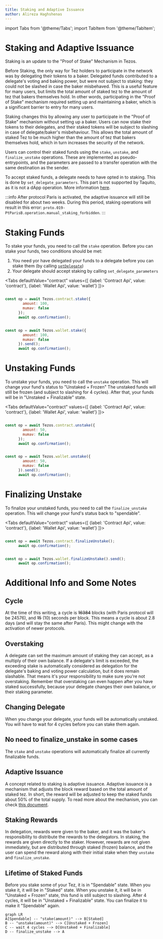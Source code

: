 ```yaml
---
title: Staking and Adaptive Issuance
author: Alireza Haghshenas
---
```


import Tabs from '@theme/Tabs';
import TabItem from '@theme/TabItem';

# Staking and Adaptive Issuance

Staking is an update to the "Proof of Stake" Mechanism in Tezos.

Before Staking, the only way for Tez holders to participate in the network was by delegating their tokens to a baker. Delegated funds contributed to a delegate's voting and baking power, but were not subject to staking: they could not be slashed in case the baker misbehaved. This is a useful feature for many users, but limits the total amount of staked tez to the amount of tez that bakers themselves hold. In other words, participating in the "Proof of Stake" mechanism required setting up and maintaining a baker, which is a significant barrier to entry for many users.

Staking changes this by allowing any user to participate in the "Proof of Stake" mechanism without setting up a baker. Users can now stake their tokens to their delegates, and their staked tokens will be subject to slashing in case of delegate/baker's misbehaviour. This allows the total amount of staked Tez to be much higher than the amount of tez that bakers themselves hold, which in turn increases the security of the network.

Users can control their staked funds using the `stake`, `unstake`, and `finalize_unstake` operations. These are implemented as pseudo-entrypoints, and the parameters are passed to a transfer operation with the same destination as the sender.

To accept staked funds, a delegate needs to have opted in to staking. This is done by `set_delegate_parameters`. This part is not supported by Taquito, as it is not a dApp operation. More information [here](https://tezos.gitlab.io/paris/adaptive_issuance.html#staking-policy-configuration).

:::info
After protocol Paris is activated, the adaptive issuance will still be disabled for about two weeks. During this period, staking operations will result in this error: `proto.019-PtParisB.operation.manual_staking_forbidden`.
:::

# Staking Funds
To stake your funds, you need to call the `stake` operation.
Before you can stake your funds, two conditions should be met:
1. You need yor have delegated your funds to a delegate before you can stake them (by calling [`setDelegate`](#set_delegate))
1. Your delegate should accept staking by calling `set_delegate_parameters`


<Tabs
defaultValue="contract"
values={[
{label: 'Contract Api', value: 'contract'},
{label: 'Wallet Api', value: 'wallet'}
]}>
  <TabItem value="contract">

```javascript

const op = await Tezos.contract.stake({
        amount: 100,
        mumav: false
      });
      await op.confirmation();

```

  </TabItem>
  <TabItem value="wallet">

```javascript

const op = await Tezos.wallet.stake({
        amount: 100,
        mumav: false
      }).send();
      await op.confirmation();

```

  </TabItem>
</Tabs>

# Unstaking Funds

To unstake your funds, you need to call the `unstake` operation. This will change your fund's status to "Unstaked + Frozen"
The unstaked funds will still be frozen (and subject to slashing for 4 cycles). After that, your funds will be in "Unstaked + Finalizable" state.

<Tabs
defaultValue="contract"
values={[
{label: 'Contract Api', value: 'contract'},
{label: 'Wallet Api', value: 'wallet'}
]}>
  <TabItem value="contract">

```javascript

const op = await Tezos.contract.unstake({
        amount: 50,
        mumav: false
      });
      await op.confirmation();

```

  </TabItem>
  <TabItem value="wallet">

```javascript

const op = await Tezos.wallet.unstake({
        amount: 50,
        mumav: false
      }).send();
      await op.confirmation();

```

  </TabItem>
</Tabs>

# Finalizing Unstake

To finalize your unstaked funds, you need to call the `finalize_unstake` operation. This will change your fund's status back to "spendable".

<Tabs
defaultValue="contract"
values={[
{label: 'Contract Api', value: 'contract'},
{label: 'Wallet Api', value: 'wallet'}
]}>
  <TabItem value="contract">

```javascript

const op = await Tezos.contract.finalizeUnstake();
      await op.confirmation();

```

  </TabItem>
  <TabItem value="wallet">

```javascript

const op = await Tezos.wallet.finalizeUnstake().send();
      await op.confirmation();

```

  </TabItem>
</Tabs>

# Additional Info and Some Notes

## Cycle
At the time of this writing, a cycle is ~~16384~~ blocks (with Paris protocol will be 24576), and ~~15~~ (10) seconds per block. This means a cycle is about 2.8 days (and will stay the same after Paris). This might change with the activation of newer protocols.

## Overstaking
A delegate can set the maximum amount of staking they can accept, as a multiply of their own balance. If a delegate's limit is exceeded, the exceeding stake is automatically considered as delegation for the delegate's baking and voting power calculation, but it does remain slashable. That means it's your responsibility to make sure you're not overstaking. Remember that overstaking can even happen after you have staked successfully, because your delegate changes their own balance, or their staking parameter.


## Changing Delegate
When you change your delegate, your funds will be automatically unstaked. You will have to wait for 4 cycles before you can stake them again.

## No need to finalize_unstake in some cases
The `stake` and `unstake` operations will automatically finalize all currently finalizable funds.

## Adaptive Issuance
A concept related to staking is adaptive issuance. Adaptive issuance is a mechanism that adjusts the block reward based on the total amount of staked tez. In short, the reward will be adjusted to keep the staked funds about 50% of the total supply. To read more about the mechanism, you can check [this document](https://tezos.gitlab.io/paris/adaptive_issuance.html#adaptive-issuance).

## Staking Rewards
In delegation, rewards were given to the baker, and it was the baker's responsibility to distribute the rewards to the delegators. In staking, the rewards are given directly to the staker. However, rewards are not given immediately, but are distributed through staked (frozen) balance, and the user can spend the reward along with their initial stake when they `unstake` and `finalize_unstake`.

## Lifetime of Staked Funds

Before you stake some of your Tez, it is in "Spendable" state. When you stake it, it will be in "Staked" state. When you unstake it, it will be in "Unstaked + Frozen" state, this fund is still subject to slashing. After 4 cycles, it will be in "Unstaked + Finalizable" state. You can finalize it to make it "Spendable" again.

```mermaid
graph LR
A[Spendable] -- "stake(amount)" --> B[Staked]
B -- "unstake(amount)" --> C[Unstaked + Frozen]
C -- wait 4 cycles --> D[Unstaked + Finalizable]
D -- finalize_unstake --> A
```
